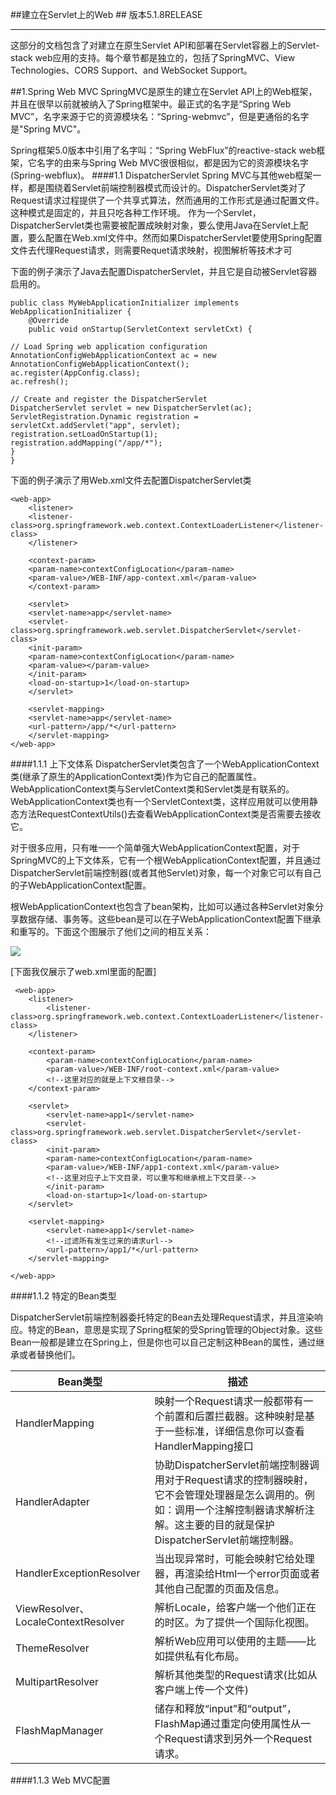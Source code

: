 ##建立在Servlet上的Web ##
版本5.1.8RELEASE

------------

这部分的文档包含了对建立在原生Servlet API和部署在Servlet容器上的Servlet-stack web应用的支持。每个章节都是独立的，包括了SpringMVC、View Technologies、CORS Support、and WebSocket Support。

##1.Spring Web MVC
SpringMVC是原生的建立在Servlet API上的Web框架，并且在很早以前就被纳入了Spring框架中。最正式的名字是“Spring Web MVC”，名字来源于它的资源模块名：“Spring-webmvc”，但是更通俗的名字是"Spring MVC"。

Spring框架5.0版本中引用了名字叫：“Spring WebFlux”的reactive-stack web框架，它名字的由来与Spring Web MVC很很相似，都是因为它的资源模块名字(Spring-webflux)。
####1.1 DispatcherServlet
Spring MVC与其他web框架一样，都是围绕着Servlet前端控制器模式而设计的。DispatcherServlet类对了Request请求过程提供了一个共享式算法，然而通用的工作形式是通过配置文件。这种模式是固定的，并且只吃各种工作环境。
作为一个Servlet，DispatcherServlet类也需要被配置成映射对象，要么使用Java在Servlet上配置，要么配置在Web.xml文件中。然而如果DispatcherServlet要使用Spring配置文件去代理Request请求，则需要Requet请求映射，视图解析等技术才可

下面的例子演示了Java去配置DispatcherServlet，并且它是自动被Servlet容器启用的。

    public class MyWebApplicationInitializer implements WebApplicationInitializer {
    	@Override
    	public void onStartup(ServletContext servletCxt) {
    
    // Load Spring web application configuration
    AnnotationConfigWebApplicationContext ac = new AnnotationConfigWebApplicationContext();
    ac.register(AppConfig.class);
    ac.refresh();
    
    // Create and register the DispatcherServlet
    DispatcherServlet servlet = new DispatcherServlet(ac);
    ServletRegistration.Dynamic registration = servletCxt.addServlet("app", servlet);
    registration.setLoadOnStartup(1);
    registration.addMapping("/app/*");
    }
    }
    

下面的例子演示了用Web.xml文件去配置DispatcherServlet类

    <web-app>
    	<listener>
    	<listener-class>org.springframework.web.context.ContextLoaderListener</listener-class>
   		</listener>
    
	    <context-param>
	    <param-name>contextConfigLocation</param-name>
	    <param-value>/WEB-INF/app-context.xml</param-value>
	    </context-param>
	    
	    <servlet>
	    <servlet-name>app</servlet-name>
	    <servlet-class>org.springframework.web.servlet.DispatcherServlet</servlet-class>
	    <init-param>
	    <param-name>contextConfigLocation</param-name>
	    <param-value></param-value>
	    </init-param>
	    <load-on-startup>1</load-on-startup>
	    </servlet>
	    
	    <servlet-mapping>
	    <servlet-name>app</servlet-name>
	    <url-pattern>/app/*</url-pattern>
	    </servlet-mapping>
    </web-app>
    

####1.1.1 上下文体系
DispatcherServlet类包含了一个WebApplicationContext类(继承了原生的ApplicationContext类)作为它自己的配置属性。WebApplicationContext类与ServletContext类和Servlet类是有联系的。WebApplicationContext类也有一个ServletContext类，这样应用就可以使用静态方法RequestContextUtils()去查看WebApplicationContext类是否需要去接收它。

对于很多应用，只有唯一一个简单强大WebApplicationContext配置，对于SpringMVC的上下文体系，它有一个根WebApplicationContext配置，并且通过DispatcherServlet前端控制器(或者其他Servlet)对象，每一个对象它可以有自己的子WebApplicationContext配置。

根WebApplicationContext也包含了bean架构，比如可以通过各种Servlet对象分享数据存储、事务等。这些bean是可以在子WebApplicationContext配置下继承和重写的。下面这个图展示了他们之间的相互关系：

![](https://docs.spring.io/spring/docs/current/spring-framework-reference/images/mvc-context-hierarchy.png)

[下面我仅展示了web.xml里面的配置]
   
	 <web-app>
	    <listener>
	    	<listener-class>org.springframework.web.context.ContextLoaderListener</listener-class>
	    </listener>
	    
	    <context-param>
	    	<param-name>contextConfigLocation</param-name>
	    	<param-value>/WEB-INF/root-context.xml</param-value>
			<!--这里对应的就是上下文根目录-->
	    </context-param>
	    
	    <servlet>
		    <servlet-name>app1</servlet-name>
		    <servlet-class>org.springframework.web.servlet.DispatcherServlet</servlet-class>
		    <init-param>
		    <param-name>contextConfigLocation</param-name>
		    <param-value>/WEB-INF/app1-context.xml</param-value>
			<!--这里对应子上下文目录，可以重写和继承根上下文目录-->
		    </init-param>
		    <load-on-startup>1</load-on-startup>
	    </servlet>
	    
	    <servlet-mapping>
	    	<servlet-name>app1</servlet-name>
			<!--过滤所有发生过来的请求url-->
	    	<url-pattern>/app1/*</url-pattern>
	    </servlet-mapping>
    
    </web-app>

####1.1.2 特定的Bean类型

DispatcherServlet前端控制器委托特定的Bean去处理Request请求，并且渲染响应。特定的Bean，意思是实现了Spring框架的受Spring管理的Object对象。这些Bean一般都是建立在Spring上，但是你也可以自己定制这种Bean的属性，通过继承或者替换他们。

| Bean类型        | 描述         
|------------- |------------
| HandlerMapping      | 映射一个Request请求一般都带有一个前置和后置拦截器。这种映射是基于一些标准，详细信息你可以查看HandlerMapping接口  
| HandlerAdapter      | 协助DispatcherServlet前端控制器调用对于Request请求的控制器映射，它不会管理处理器是怎么调用的。例如：调用一个注解控制器请求解析注解。这主要的目的就是保护DispatcherServlet前端控制器。   
| HandlerExceptionResolver | 当出现异常时，可能会映射它给处理器，再渲染给Html一个error页面或者其他自己配置的页面及信息。
|ViewResolver、LocaleContextResolver|解析Locale，给客户端一个他们正在的时区。为了提供一个国际化视图。
|ThemeResolver|解析Web应用可以使用的主题——比如提供私有化布局。
|MultipartResolver|解析其他类型的Request请求(比如从客户端上传一个文件)
|FlashMapManager|储存和释放“input”和“output”，FlashMap通过重定向使用属性从一个Request请求到另外一个Request请求。


####1.1.3 Web MVC配置